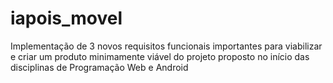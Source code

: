 # iapois_movel
Implementação de 3 novos requisitos funcionais importantes para viabilizar e criar um produto
minimamente viável do projeto proposto no início das disciplinas de Programação Web e
Android
